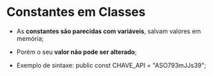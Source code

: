 # Constantes em Classes

-   As **constantes são parecidas com variáveis**, salvam valores em memória;

-   Porém o seu **valor não pode ser alterado**;

-   Exemplo de sintaxe:
    public const CHAVE_API = "ASO793mJJs39";
